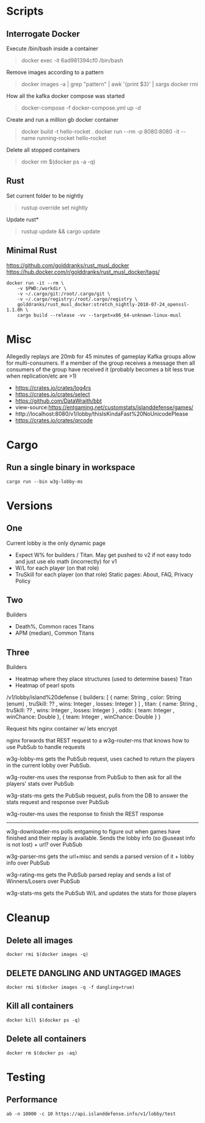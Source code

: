 # Scripts
## Interrogate Docker
Execute /bin/bash inside a container
> docker exec -it 6ad981394cf0 /bin/bash

Remove images according to a pattern
> docker images -a | grep "pattern" | awk '{print $3}' | xargs docker rmi

How all the kafka docker compose was started
> docker-compose -f docker-compose.yml up -d

Create and run a million gb docker container
> docker build -t hello-rocket .
> docker run --rm -p 8080:8080 -it --name running-rocket hello-rocket

Delete all stopped containers
> docker rm $(docker ps -a -q)

## Rust
Set current folder to be nightly
> rustup override set nightly

Update rust*
> rustup update && cargo update

## Minimal Rust

https://github.com/golddranks/rust_musl_docker
https://hub.docker.com/r/golddranks/rust_musl_docker/tags/
```
docker run -it --rm \
    -v $PWD:/workdir \
    -v ~/.cargo/git:/root/.cargo/git \
    -v ~/.cargo/registry:/root/.cargo/registry \
    golddranks/rust_musl_docker:stretch_nightly-2018-07-24_openssl-1.1.0h \
    cargo build --release -vv --target=x86_64-unknown-linux-musl
```

# Misc
Allegedly replays are 20mb for 45 minutes of gameplay
Kafka groups allow for multi-consumers. If a member of the group receives a message then all consumers of the group have received it (probably becomes a bit less true when replication/etc are >1)

- https://crates.io/crates/log4rs
- https://crates.io/crates/select
- https://github.com/DataWraith/bbt
- view-source:https://entgaming.net/customstats/islanddefense/games/
- http://localhost:8080/v1/lobby/thisIsKindaFast%20NoUnicodePlease
- https://crates.io/crates/qrcode

# Cargo
## Run a single binary in workspace
`cargo run --bin w3g-lobby-ms`

# Versions
## One
Current lobby is the only dynamic page
- Expect W% for builders / Titan. May get pushed to v2 if not easy todo and just use elo math (incorrectly) for v1
- W/L for each player (on that role)
- TruSkill for each player (on that role)
Static pages: About, FAQ, Privacy Policy


## Two
Builders
- Death%, Common races
Titans
- APM (median), Common Titans

## Three
Builders
- Heatmap where they place structures (used to determine bases)
Titan
- Heatmap of pearl spots


/v1/lobby/island%20defense
{ builders: [   { name: String
                , color: String (enum)
                , truSkill: ??
                , wins: Integer
                , losses: Integer
                }
            ]
, titan:    { name: String
            , truSkill: ??
            , wins: Integer
            , losses: Integer
            }
, odds: { team: Integer
        , winChance: Double
        },
        { team: Integer
        , winChance: Double
        }
}

Request hits nginx container w/ lets encrypt

nginx forwards that REST request to a w3g-router-ms that knows how to use PubSub to handle requests

w3g-lobby-ms gets the PubSub request, uses cached to return the players in the current lobby over PubSub.

w3g-router-ms uses the response from PubSub to then ask for all the players' stats over PubSub

w3g-stats-ms gets the PubSub request, pulls from the DB to answer the stats request and response over PubSub

w3g-router-ms uses the response to finish the REST response

----

w3g-downloader-ms polls entgaming to figure out when games have finished and their replay is available. Sends the lobby info (so @useast info is not lost) + url? over PubSub

w3g-parser-ms gets the url+misc and sends a parsed version of it + lobby info over PubSub

w3g-rating-ms gets the PubSub parsed replay and sends a list of Winners/Losers over PubSub

w3g-stats-ms gets the PubSub W/L and updates the stats for those players


# Cleanup


## Delete all images
`docker rmi $(docker images -q)`

## DELETE DANGLING AND UNTAGGED IMAGES
`docker rmi $(docker images -q -f dangling=true)`

## Kill all containers
`docker kill $(docker ps -q)`

## Delete all containers
`docker rm $(docker ps -aq)`

# Testing

## Performance
`ab -n 10000 -c 10 https://api.islanddefense.info/v1/lobby/test`
